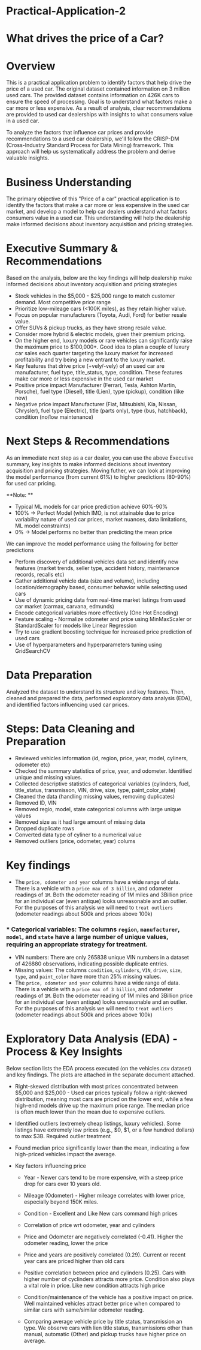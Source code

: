 # Practical-Application-2
# What drives the price of a Car?

# Overview
This is a practical application problem to identify factors that help drive the price of a used car. The original dataset contained information on 3 million used cars. The provided dataset contains information on 426K cars to ensure the speed of processing. Goal is to understand what factors make a car more or less expensive. As a result of analysis, clear recommendations are provided to used car dealerships with insights to what consumers value in a used car.

To analyze the factors that influence car prices and provide recommendations to a used car dealership, we'll follow the CRISP-DM (Cross-Industry Standard Process for Data Mining) framework. This approach will help us systematically address the problem and derive valuable insights.

# Business Understanding
The primary objective of this "Price of a car" practical application is to identify the factors that make a car more or less expensive in the used car market, and develop a model to help car dealers understand what factors consumers value in a used car. This understanding will help the dealership make informed decisions about inventory acquisition and pricing strategies.

# Executive Summary & Recommendations
Based on the analysis, below are the key findings will help dealership make informed decisions about inventory acquisition and pricing strategies

- Stock vehicles in the $5,000 - $25,000 range to match customer demand. Most competitive price range 
- Prioritize low-mileage cars (<100K miles), as they retain higher value.
- Focus on popular manufacturers (Toyota, Audi, Ford) for better resale value.
- Offer SUVs & pickup trucks, as they have strong resale value.
- Consider more hybrid & electric models, given their premium pricing.
- On the higher end, luxury models or rare vehicles can significantly raise the maximum price to $100,000+. Good idea to plan a couple of luxury car sales each quarter targeting the luxury market for increased profitability and try being a new entrant to the luxury market.
- Key features that drive price (+vely/-vely) of an used car are manufacturer, fuel type, title_status, type, condition. These features make car more or less expensive in the used car market
- Positive price impact
Manufacturer (Ferrari, Tesla, Ashton Martin, Porsche), fuel type (Diesel), title (Lien), type (pickup), condition (like new)
- Negative price impact
Manufacturer (Fiat, Mitsubishi, Kia, Nissan, Chrysler), fuel type (Electric), title (parts only), type (bus, hatchback), condition (no/low maintenance)

# Next Steps & Recommendations

As an immediate next step as a car dealer, you can use the above Executive summary, key insights to make informed decisions about inventory acquisition and pricing strategies. Moving futher, we can look at improving the model performance (from current 61%) to higher predictions (80-90%) for used car pricing.

**Note: **
- Typical ML models for car price prediction achieve 60%-90%
- 100% → Perfect Model (which IMO, is not attainable due to price variability nature of used car prices, market nuances, data limitations, ML model constraints)
- 0% → Model performs no better than predicting the mean price

We can improve the model performance using the following for better predictions

- Perform discovery of additional vehicles data set and identify new features (market trends, seller type, accident history, maintenance records, recalls etc)
- Gather additional vehicle data (size and volume), including location/demography based, consumer behavior while selecting used cars
- Use of dynamic pricing data from real-time market listings from used car market (carmax, carvana, edmunds)
- Encode categorical variables more effectively (One Hot Encoding)
- Feature scaling - Normalize odometer and price using MinMaxScaler or StandardScaler for models like Linear Regression
- Try to use gradient boosting technique for increased price prediction of used cars
- Use of hyperparameters and hyperparameters tuning using GridSearchCV

# Data Preparation
Analyzed the dataset to understand its structure and key features. Then, cleaned and prepared the data, performed exploratory data analysis (EDA), and identified factors influencing used car prices.

# Steps: Data Cleaning and Preparation
- Reviewed vehicles information (id, region, price, year, model, cyliners, odometer etc)
- Checked the summary statistics of price, year, and odometer. Identified unique and missing values.
- Collected descriptive statistics of categorical variables (cylinders, fuel, title_status, transmisson, VIN, drive, size, type, paint_color_state)
- Cleaned the data (handling missing values, removing duplicates)
- Removed ID, VIN
- Removed regio, model, state categorical columns with large unique values
- Removed size as it had large amount of missing data
- Dropped duplicate rows 
- Converted data type of cyliner to a numerical value
- Removed outliers (price, odometer, year) colums

# Key findings
* The `price, odometer and year` columns have a wide range of data. There is a vehicle with a `price max of 3 billion`, and odometer readings of `1M`. Both the odometer reading of 1M miles and 3Billion price for an individual car (even antique) looks unreasonable and an outlier. For the purposes of this analysis we will need to `treat outliers` (odometer readings about 500k and prices above 100k)

### * Categorical variables: The columns `region`, `manufacturer`, `model`, and `state` have a large number of unique values, requiring an appropriate strategy for treatment.
* VIN numbers: There are only 265838 unique VIN numbers in a dataset of 426880 observations, indicating possible duplicate entries.
* Missing values: The columns `condition`, `cylinders`, `VIN`, `drive`, `size`, `type`, and `paint_color` have more than 25% missing values.
* The `price, odometer and year` columns have a wide range of data. There is a vehicle with a `price max of 3 billion`, and odometer readings of `1M`. Both the odometer reading of 1M miles and 3Billion price for an individual car (even antique) looks unreasonable and an outlier. For the purposes of this analysis we will need to `treat outliers` (odometer readings about 500k and prices above 100k)

# Exploratory Data Analysis (EDA) - Process & Key Insights
Below section lists the EDA process executed (on the vehicles.csv dataset) and key findings. The plots are attached in the separate document attached.

- Right-skewed distribution with most prices concentrated between $5,000 and $25,000 - Used car prices typically follow a right-skewed distribution, meaning most cars are priced on the lower end, while a few high-end models drive up the maximum price range. The median price is often much lower than the mean due to expensive outliers.

- Identified outliers (extremely cheap listings, luxury vehicles). Some listings have extremely low prices (e.g., $0, $1, or a few hundred dollars) to max $3B. Required outlier treatment

- Found median price significantly lower than the mean, indicating a few high-priced vehicles impact the average.

- Key factors influencing price
  - Year - Newer cars tend to be more expensive, with a steep price drop for cars over 10 years old.
  - Mileage (Odometer) - Higher mileage correlates with lower price, especially beyond 150K miles.
  - Condition - Excellent and Like New cars command high prices 
  
  - Correlation of price wrt odometer, year and cylinders
  - Price and Odometer are negatively correlated (-0.41). Higher the odometer reading, lower the price
  - Price and years are positively correlated (0.29). Current or recent year cars are priced higher than old cars
  - Positive correlation between price and cylinders (0.25). Cars with higher number of cyclinders attracts more price. Condition also plays a vital role in price. Like new condition attracts high price

  - Condition/maintenance of the vehicle has a positive impact on price. Well maintained vehicles attract better price when compared to similar cars with same/similar odometer reading.
 
  - Comparing average vehicle price by title status, transmission an type. We observe cars with lien title status, transmissions other than manual, automatic (Other) and pickup trucks have higher price on average.







